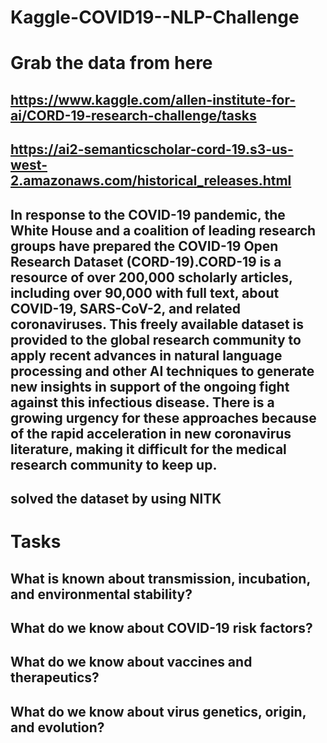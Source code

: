 # Kaggle-COVID19--NLP-Challenge

# Grab the data from here

## https://www.kaggle.com/allen-institute-for-ai/CORD-19-research-challenge/tasks
## https://ai2-semanticscholar-cord-19.s3-us-west-2.amazonaws.com/historical_releases.html

## In response to the COVID-19 pandemic, the White House and a coalition of leading research groups have prepared the COVID-19 Open Research Dataset (CORD-19).CORD-19 is a resource of over 200,000 scholarly articles, including over 90,000 with full text, about COVID-19, SARS-CoV-2, and related coronaviruses. This freely  available dataset is provided to the global research community to apply recent advances in natural language processing and other AI techniques to generate new  insights in support of the ongoing fight against this infectious disease. There is a growing urgency for these approaches because of the rapid acceleration in new  coronavirus literature, making it difficult for the medical research community to keep up.
## solved the dataset by using NlTK

# Tasks
## What is known about transmission, incubation, and environmental stability?
## What do we know about COVID-19 risk factors?
## What do we know about vaccines and therapeutics?
## What do we know about virus genetics, origin, and evolution?




